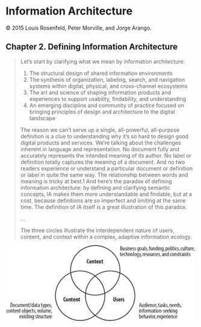 # Information Architecture

© 2015 Louis Rosenfeld, Peter Morville, and Jorge Arango.

## Chapter 2. Defining Information Architecture

> Let’s start by clarifying what we mean by information architecture:
> 1. The structural design of shared information environments
> 2. The synthesis of organization, labeling, search, and navigation systems within digital, physical, and cross-channel ecosystems
> 3. The art and science of shaping information products and experiences to support usability, findability, and understanding
> 4. An emerging discipline and community of practice focused on bringing principles of design and architecture to the digital landscape
>
> The reason we can’t serve up a single, all-powerful, all-purpose definition is a clue to understanding why it’s so hard to design good digital products and services. We’re talking about the challenges inherent in language and representation. No document fully and accurately represents the intended meaning of its author. No label or definition totally captures the meaning of a document. And no two readers experience or understand a particular document or definition or label in quite the same way. The relationship between words and meaning is tricky at best.1 And here’s the paradox of defining information architecture: by defining and clarifying semantic concepts, IA makes them more understandable and findable, but at a cost, because definitions are so imperfect and limiting at the same time. The definition of IA itself is a great illustration of this paradox.
>
> ...
> 
> The three circles illustrate the interdependent nature of users, content, and context within a complex, adaptive information ecology.

![Users, Content, Context Illustration](/.attachments/users.context.content.png)